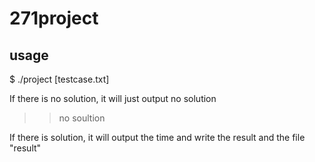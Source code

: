 # 271project

## usage 
$ ./project [testcase.txt]

If there is no solution, it will just output no solution
>> no soultion 

If there is solution, it will output the time and write the result and  the file "result"
